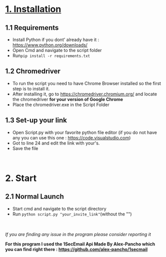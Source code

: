 
<u><h1>1. Installation</h1></u>
<h2>1.1 Requirements</h2>

- Install Python if you dont' already have it : https://www.python.org/downloads/
- Open Cmd and navigate to the script folder
- Run```pip install -r requirements.txt```
<h2>1.2 Chromedriver</h2>

- To run the script you need to have Chrome Browser installed so the first step is to install it.
- After installing it, go to https://chromedriver.chromium.org/ and locate the chromedriver __for your version of Google Chrome__
- Place the chromedriver.exe in the Script Folder
<h2>1.3 Set-up your link</h2>

- Open Script.py with your favorite python file editor (if you do not have any you can use this one : https://code.visualstudio.com)
- Got to line 24 and edit the link with your's.
- Save the file

<br>
</u><h1>2. Start</h1></u>
<h2>2.1 Normal Launch</h2>

- Start cmd and navigate to the script directory
- Run ```python script.py "your_invite_link"```(without the "")
<br>
<br>
<i>If you are finding any issue in the program please consider reporting it</i>

<strong>For this program I used the 1SecEmail Api Made By Alex-Pancho which you can find right there : https://github.com/alex-pancho/1secmail</strong>
